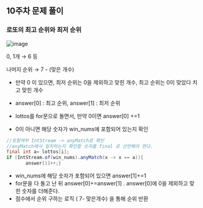 ## 10주차 문제 풀이

### 로또의 최고 순위와 최저 순위
![image](https://user-images.githubusercontent.com/57666289/167334380-96a25aa5-5b23-4dc8-9c5a-88e64e14e64a.png)


0, 1개 → 6 등

나머지 순위 → 7 - (맞은 개수)

- 만약 0 이 있으면, 최저 순위는 0을 제외하고 맞힌 개수, 최고 순위는 0이 맞았다 치고 맞힌 개수
- answer[0] : 최고 순위, answer[1] : 최저 순위

- lottos를 for문으로 돌면서, 만약 0이면 answer[0] +=1
- 0이 아니면 해당 숫자가 win_nums에 포함되어 있는지 확인

```java
//포함여부 IntStream -> anyMatch로 확인
//anyMatch에서 일치하는지 확인할 숫자를 final 로 선언해야 한다.
final int a= lottos[i];
if (IntStream.of(win_nums).anyMatch(x -> x == a)){
       answer[1]++;}
```

- win_nums에 해당 숫자가 포함되어 있으면 answer[1]+=1
- for문을 다 돌고 난 뒤 answer[0]+=answer[1]  .  answer[0]에 0을 제외하고 맞힌 숫자를 더해준다.
- 점수에서 순위 구하는 로직 ( 7- 맞은개수) 을 통해 순위 반환
